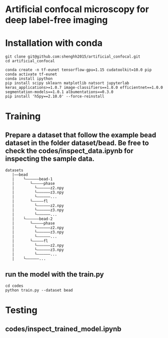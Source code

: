 # Artificial confocal microscopy for deep label-free imaging

# Installation with conda
```shell
git clone git@github.com:shenghh2015/artificial_confocal.git
cd artificial_confocal
```
```
conda create -n tf-eunet tensorflow-gpu=1.15 cudatoolkit=10.0 pip
conda activate tf-eunet
conda install ipython
pip install scipy sklearn matplotlib natsort jupyterlab keras_applications>=1.0.7 image-classifiers==1.0.0 efficientnet==1.0.0 segmentation-models==1.0.1 albumentations==0.3.0
pip install 'h5py==2.10.0' --force-reinstall
```
# Training
## Prepare a dataset that follow the example bead dataset in the folder dataset/bead. Be free to check the codes/inspect_data.ipynb for inspecting the sample data.
```
datasets
   |——bead
   |    └——————bead-1
   |       └—————phase
   |         └——————z2.npy
   |         └——————z3.npy
   |         └——————...
   |       └—————fl
   |         └——————z2.npy
   |         └——————z3.npy
   |         └——————...
   |    └——————bead-2
   |       └—————phase
   |         └——————z2.npy
   |         └——————z3.npy
   |         └——————...
   |       └—————fl
   |         └——————z2.npy
   |         └——————z3.npy
   |         └——————...
   |    └——————...
```
## run the model with the train.py
``` shell
cd codes
python train.py --dataset bead
```
# Testing
## codes/inspect_trained_model.ipynb